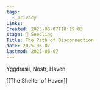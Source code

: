 ```yaml
---
tags:
  - privacy
Links: 
Created: 2025-06-07T18:19:03
stage: 🌱 Seedling
Title: The Path of Disconnection
date: 2025-06-07
lastmod: 2025-06-07
---
```

Yggdrasil, Nostr, Haven

[[The Shelter of Haven]]